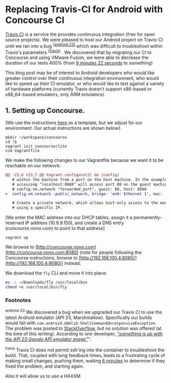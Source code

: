 # Replacing Travis-CI for Android with Concourse CI
[Travis CI](https://travis-ci.org/) is a service the provides continuous integration (free for open source projects). We were pleased to host our Android project on Travis-CI until we ran into a bug <sup>[[android-23]](#android-23)</sup> which was difficult to troubleshoot within Travis's parameters <sup>[[travis]](#travis-shortcomings)</sup> . We discovered that by migrating our CI to Concourse and using VMware Fusion, we were able to decrease the duration of
our tests 400% (from [9 minutes 22 seconds](https://travis-ci.org/blabbertabber/blabbertabber/builds/84781702) to something)

This blog post may be of interest to Android developers who would like greater control over
their continuous integration environment, who would like to speed up their CI emulator, or
who would like to test against a variety of hardware platforms (currently Travis doesn't support
x86-based or x86_64-based emulators, only ARM emulators).

## 1. Setting up Concourse.

(We use the instructions [here](http://concourse.ci/getting-started.html) as a
template, but we adjust for our environment. Our actual instructions are shown below).

```
mkdir ~/workspace/concourse
cd !$
vagrant init concourse/lite
vim Vagrantfile
```

We make the following changes to our Vagrantfile because we want it to be reachable on our network:

```diff
@@ -23,6 +23,7 @@ Vagrant.configure(2) do |config|
   # within the machine from a port on the host machine. In the example below,
   # accessing "localhost:8080" will access port 80 on the guest machine.
   # config.vm.network "forwarded_port", guest: 80, host: 8080
+  config.vm.network :public_network, bridge: 'en0: Ethernet 1', mac: '0200dadab0b0', use_dhcp_assigned_default_route: true

   # Create a private network, which allows host-only access to the machine
   # using a specific IP.
```

[We enter the MAC address into our DHCP tables, assign it a permanently-reserved IP address (10.9.9.150), and create a DNS entry (_concourse.nono.com_) to point to that address]

```
vagrant up
```

We browse to [http://concourse.nono.com](http://concourse.nono.com:8080) (note for people following the Concourse instructions, browse to [http://192.168.100.4:8080/](http://192.168.100.4:8080/) instead.

We download the `fly` CLI and move it into place:

```bash
mv -i ~/Downloads/fly /usr/local/bin
chmod +x /usr/local/bin/fly
```

### Footnotes

<a name="android-23"><sup>android-23</sup></a> We discovered a bug when we upgraded our
Travis CI to use the latest Android emulator (API 23, Marshmallow). Specifically
our builds would fail with `com.android.ddmlib.ShellCommandUnresponsiveException`.
The problem was posted to [StackOverflow](http://stackoverflow.com/questions/32952413/gradle-commands-fail-on-api-23-google-api-emulator-image-armeabi-v7a),
but no solution was offered (at the time of this writing).
According to one developer, _["something is up with the API 23 Google API emulator image"](https://github.com/googlemaps/android-maps-utils/issues/207#issuecomment-144904766)"_.

<a name="travis"><sup>travis</sup></a> Travis CI does not permit ssh'ing into the container
to troubleshoot the build. That, coupled with long feedback times, leads to a frustrating
cycle of making small changes, pushing them, waiting [6 minutes](https://travis-ci.org/blabbertabber/blabbertabber/builds/85456216)
to determine if they fixed the problem, and starting again.

Also it will allow us to use a HAXXM
